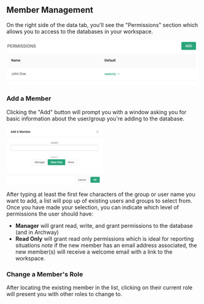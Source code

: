 ## Member Management

On the right side of the data tab, you'll see the "Permissions" section which allows you to access to the databases in your workspace.

<img src="permissions.png" width="500">

### Add a Member

Clicking the "Add" button will prompt you with a window asking you for basic information about the user/group you're adding to the database.

<img src="new_member.png" width="250">

After typing at least the first few characters of the group or user name you want to add, a list will pop up of existing users and groups to select from.
Once you have made your selection, you can indicate which level of permissions the user should have:

- **Manager** will grant read, write, and grant permissions to the database (and in Archway)
- **Read Only** will grant read only permissions which is ideal for reporting situations
  _note_ if the new member has an email address associated, the new member(s) will receive a welcome email with a link to the workspace.

### Change a Member's Role

After locating the existing member in the list, clicking on their current role will present you with other roles to change to.
